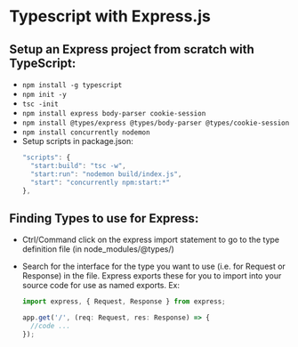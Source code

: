 # Typescript with Express.js

## Setup an Express project from scratch with TypeScript:

- `npm install -g typescript`
- `npm init -y`
- `tsc -init`
- `npm install express body-parser cookie-session`
- `npm install @types/express @types/body-parser @types/cookie-session`
- `npm install concurrently nodemon`
- Setup scripts in package.json:
  ```javascript
  "scripts": {
    "start:build": "tsc -w",
    "start:run": "nodemon build/index.js",
    "start": "concurrently npm:start:*"
  },
  ```

## Finding Types to use for Express:

- Ctrl/Command click on the express import statement to go to the type definition file (in node_modules/@types/)
- Search for the interface for the type you want to use (i.e. for Request or Response) in the file. Express exports these for you to import into your source code for use as named exports.
  Ex:

  ```javascript
  import express, { Request, Response } from express;

  app.get('/', (req: Request, res: Response) => {
    //code ...
  });
  ```
